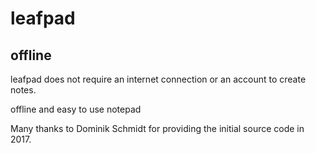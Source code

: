 # leafpad
## offline
leafpad does not require an internet connection or an account to create notes.

offline and easy to use notepad


Many thanks to Dominik Schmidt for providing the initial source code in 2017.
